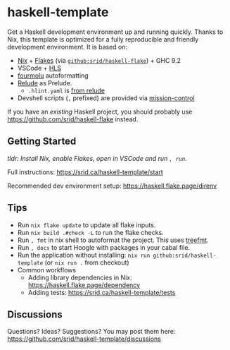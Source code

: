 # haskell-template

Get a Haskell development environment up and running quickly. Thanks to Nix, this template is optimized for a fully reproducible and friendly development environment. It is based on:

- [Nix](https://srid.ca/haskell-nix) + [Flakes](https://serokell.io/blog/practical-nix-flakes) (via [`github:srid/haskell-flake`](https://github.com/srid/haskell-flake)) + GHC 9.2
- VSCode + [HLS](https://github.com/haskell/haskell-language-server)
- [fourmolu](https://github.com/fourmolu/fourmolu) autoformatting 
- [Relude](https://github.com/kowainik/relude#relude) as Prelude.
  - `.hlint.yaml` is [from relude](https://github.com/kowainik/relude/blob/main/.hlint.yaml)
- Devshell scripts (`,` prefixed) are provided via [mission-control](https://github.com/Platonic-Systems/mission-control)

If you have an *existing* Haskell project, you should probably use https://github.com/srid/haskell-flake instead.

## Getting Started

*tldr: Install Nix, enable Flakes, open in VSCode and run `, run`.*

Full instructions: https://srid.ca/haskell-template/start

Recommended dev environment setup: https://haskell.flake.page/direnv

## Tips

- Run `nix flake update` to update all flake inputs.
- Run `nix build .#check -L` to run the flake checks.
- Run `, fmt` in nix shell to autoformat the project. This uses [treefmt](https://github.com/numtide/treefmt).
- Run `, docs` to start Hoogle with packages in your cabal file.
- Run the application without installing: `nix run github:srid/haskell-template` (or `nix run .` from checkout)
- Common workflows
  - Adding library dependencies in Nix: https://haskell.flake.page/dependency
  - Adding tests: https://srid.ca/haskell-template/tests

## Discussions

Questions? Ideas? Suggestions? You may post them here: https://github.com/srid/haskell-template/discussions
